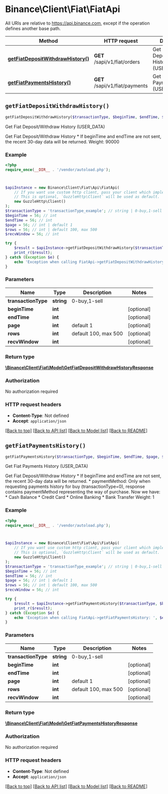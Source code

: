 # Binance\Client\Fiat\FiatApi

All URIs are relative to https://api.binance.com, except if the operation defines another base path.

| Method | HTTP request | Description |
| ------------- | ------------- | ------------- |
| [**getFiatDepositWithdrawHistory()**](FiatApi.md#getFiatDepositWithdrawHistory) | **GET** /sapi/v1/fiat/orders | Get Fiat Deposit/Withdraw History (USER_DATA) |
| [**getFiatPaymentsHistory()**](FiatApi.md#getFiatPaymentsHistory) | **GET** /sapi/v1/fiat/payments | Get Fiat Payments History (USER_DATA) |


## `getFiatDepositWithdrawHistory()`

```php
getFiatDepositWithdrawHistory($transactionType, $beginTime, $endTime, $page, $rows, $recvWindow): \Binance\Client\Fiat\Model\GetFiatDepositWithdrawHistoryResponse
```

Get Fiat Deposit/Withdraw History (USER_DATA)

Get Fiat Deposit/Withdraw History  * If beginTime and endTime are not sent, the recent 30-day data will be returned.  Weight: 90000

### Example

```php
<?php
require_once(__DIR__ . '/vendor/autoload.php');



$apiInstance = new Binance\Client\Fiat\Api\FiatApi(
    // If you want use custom http client, pass your client which implements `GuzzleHttp\ClientInterface`.
    // This is optional, `GuzzleHttp\Client` will be used as default.
    new GuzzleHttp\Client()
);
$transactionType = 'transactionType_example'; // string | 0-buy,1-sell
$beginTime = 56; // int
$endTime = 56; // int
$page = 56; // int | default 1
$rows = 56; // int | default 100, max 500
$recvWindow = 56; // int

try {
    $result = $apiInstance->getFiatDepositWithdrawHistory($transactionType, $beginTime, $endTime, $page, $rows, $recvWindow);
    print_r($result);
} catch (Exception $e) {
    echo 'Exception when calling FiatApi->getFiatDepositWithdrawHistory: ', $e->getMessage(), PHP_EOL;
}
```

### Parameters

| Name | Type | Description  | Notes |
| ------------- | ------------- | ------------- | ------------- |
| **transactionType** | **string**| 0-buy,1-sell | |
| **beginTime** | **int**|  | [optional] |
| **endTime** | **int**|  | [optional] |
| **page** | **int**| default 1 | [optional] |
| **rows** | **int**| default 100, max 500 | [optional] |
| **recvWindow** | **int**|  | [optional] |

### Return type

[**\Binance\Client\Fiat\Model\GetFiatDepositWithdrawHistoryResponse**](../Model/GetFiatDepositWithdrawHistoryResponse.md)

### Authorization

No authorization required

### HTTP request headers

- **Content-Type**: Not defined
- **Accept**: `application/json`

[[Back to top]](#) [[Back to API list]](../../README.md#endpoints)
[[Back to Model list]](../../README.md#models)
[[Back to README]](../../README.md)

## `getFiatPaymentsHistory()`

```php
getFiatPaymentsHistory($transactionType, $beginTime, $endTime, $page, $rows, $recvWindow): \Binance\Client\Fiat\Model\GetFiatPaymentsHistoryResponse
```

Get Fiat Payments History (USER_DATA)

Get Fiat Deposit/Withdraw History  * If beginTime and endTime are not sent, the recent 30-day data will be returned. * paymentMethod: Only when requesting payments history for buy (transactionType=0), response contains paymentMethod representing the way of purchase. Now we have: * Cash Balance * Credit Card * Online Banking * Bank Transfer  Weight: 1

### Example

```php
<?php
require_once(__DIR__ . '/vendor/autoload.php');



$apiInstance = new Binance\Client\Fiat\Api\FiatApi(
    // If you want use custom http client, pass your client which implements `GuzzleHttp\ClientInterface`.
    // This is optional, `GuzzleHttp\Client` will be used as default.
    new GuzzleHttp\Client()
);
$transactionType = 'transactionType_example'; // string | 0-buy,1-sell
$beginTime = 56; // int
$endTime = 56; // int
$page = 56; // int | default 1
$rows = 56; // int | default 100, max 500
$recvWindow = 56; // int

try {
    $result = $apiInstance->getFiatPaymentsHistory($transactionType, $beginTime, $endTime, $page, $rows, $recvWindow);
    print_r($result);
} catch (Exception $e) {
    echo 'Exception when calling FiatApi->getFiatPaymentsHistory: ', $e->getMessage(), PHP_EOL;
}
```

### Parameters

| Name | Type | Description  | Notes |
| ------------- | ------------- | ------------- | ------------- |
| **transactionType** | **string**| 0-buy,1-sell | |
| **beginTime** | **int**|  | [optional] |
| **endTime** | **int**|  | [optional] |
| **page** | **int**| default 1 | [optional] |
| **rows** | **int**| default 100, max 500 | [optional] |
| **recvWindow** | **int**|  | [optional] |

### Return type

[**\Binance\Client\Fiat\Model\GetFiatPaymentsHistoryResponse**](../Model/GetFiatPaymentsHistoryResponse.md)

### Authorization

No authorization required

### HTTP request headers

- **Content-Type**: Not defined
- **Accept**: `application/json`

[[Back to top]](#) [[Back to API list]](../../README.md#endpoints)
[[Back to Model list]](../../README.md#models)
[[Back to README]](../../README.md)
